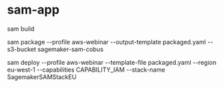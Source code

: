# sam-app
sam build

sam package --profile aws-webinar  --output-template packaged.yaml --s3-bucket sagemaker-sam-cobus

sam deploy --profile aws-webinar  --template-file packaged.yaml --region eu-west-1 --capabilities CAPABILITY_IAM --stack-name SagemakerSAMStackEU

